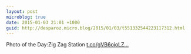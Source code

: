 ```yaml
---
layout: post
microblog: true
date: 2015-01-03 21:01 +1000
guid: http://desparoz.micro.blog/2015/01/03/t551332544223117312.html
---
```

Photo of the Day:Zig Zag Station [t.co/gVB6oioLZ...](http://t.co/gVB6oioLZl)
